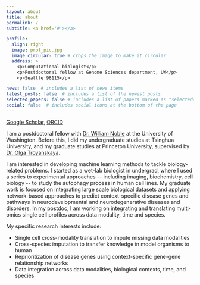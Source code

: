 ```yaml
---
layout: about
title: about
permalink: /
subtitle: <a href='#'></a>

profile:
  align: right
  image: prof_pic.jpg
  image_circular: true # crops the image to make it circular
  address: >
    <p>Computational biologist</p>
    <p>Postdoctoral fellow at Genome Sciences department, UW</p>
    <p>Seattle 98115</p>

news: false  # includes a list of news items
latest_posts: false  # includes a list of the newest posts
selected_papers: false # includes a list of papers marked as "selected={true}"
social: false  # includes social icons at the bottom of the page
---
```


[Google Scholar](https://scholar.google.com/citations?user=mnTncLgAAAAJ&hl=en/), 
[ORCID](https://orcid.org/0000-0002-7630-1251)

I am a postdoctoral fellow with [Dr. William Noble](https://noble.gs.washington.edu/~wnoble/) at the University of Washington. 
Before this, I did my undergraduate studies at Tsinghua University, and my graduate studies at Princeton University, supervised by [Dr. Olga Troyanskaya](https://function.princeton.edu/).

I am interested in developing machine learning methods to tackle biology-related problems. 
I started as a wet-lab biologist in undergrad, where I used a series to experimental approaches -- including imaging, biochemistry, cell biology -- to study the autophagy process in human cell lines.
My graduate work is focused on integrating large scale biological datasets and applying network-based approaches to predict context-specific disease genes and pathways in neurodevelopmental and neurodegenerative diseases and disorders.
In my postdoc, I am working on integrating and translating multi-omics single cell profiles across data modality, time and species.

My specific research interests include:
* Single cell cross-modality translation to impute missing data modalities
* Cross-species imputation to transfer knowledge in model organisms to human
* Reprioritization of disease genes using context-specific gene-gene relationship networks
* Data integration across data modalities, biological contexts, time, and species
